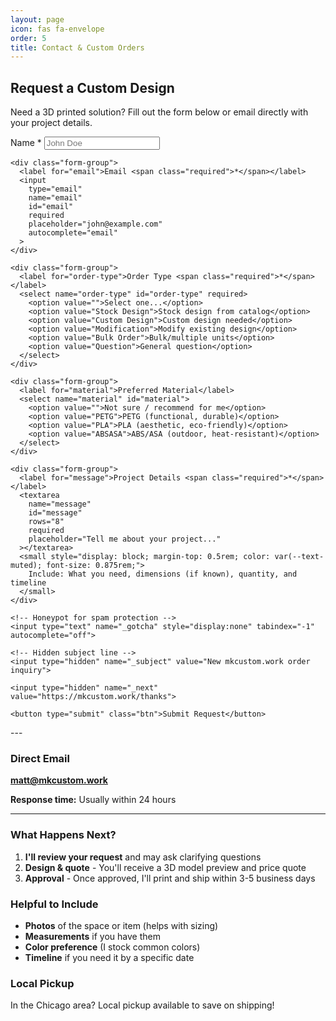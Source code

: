 ```yaml
---
layout: page
icon: fas fa-envelope
order: 5
title: Contact & Custom Orders
---
```


## Request a Custom Design

Need a 3D printed solution? Fill out the form below or email directly with your project details.

<div class="page-contact">
  <form action="https://formspree.io/f/mgvnkjer" method="POST" class="contact-form">
    <div class="form-group">
      <label for="name">Name <span class="required">*</span></label>
      <input 
        type="text" 
        name="name" 
        id="name" 
        required 
        placeholder="John Doe"
        autocomplete="name"
      >
    </div>

    <div class="form-group">
      <label for="email">Email <span class="required">*</span></label>
      <input 
        type="email" 
        name="email" 
        id="email" 
        required 
        placeholder="john@example.com"
        autocomplete="email"
      >
    </div>

    <div class="form-group">
      <label for="order-type">Order Type <span class="required">*</span></label>
      <select name="order-type" id="order-type" required>
        <option value="">Select one...</option>
        <option value="Stock Design">Stock design from catalog</option>
        <option value="Custom Design">Custom design needed</option>
        <option value="Modification">Modify existing design</option>
        <option value="Bulk Order">Bulk/multiple units</option>
        <option value="Question">General question</option>
      </select>
    </div>

    <div class="form-group">
      <label for="material">Preferred Material</label>
      <select name="material" id="material">
        <option value="">Not sure / recommend for me</option>
        <option value="PETG">PETG (functional, durable)</option>
        <option value="PLA">PLA (aesthetic, eco-friendly)</option>
        <option value="ABSASA">ABS/ASA (outdoor, heat-resistant)</option>
      </select>
    </div>

    <div class="form-group">
      <label for="message">Project Details <span class="required">*</span></label>
      <textarea 
        name="message" 
        id="message" 
        rows="8" 
        required 
        placeholder="Tell me about your project..."
      ></textarea>
      <small style="display: block; margin-top: 0.5rem; color: var(--text-muted); font-size: 0.875rem;">
        Include: What you need, dimensions (if known), quantity, and timeline
      </small>
    </div>

    <!-- Honeypot for spam protection -->
    <input type="text" name="_gotcha" style="display:none" tabindex="-1" autocomplete="off">
    
    <!-- Hidden subject line -->
    <input type="hidden" name="_subject" value="New mkcustom.work order inquiry">

    <input type="hidden" name="_next" value="https://mkcustom.work/thanks">

    <button type="submit" class="btn">Submit Request</button>
  </form>
</div>
---

### Direct Email

**[matt@mkcustom.work](mailto:matt@mkcustom.work)**

**Response time:** Usually within 24 hours

---

### What Happens Next?

1. **I'll review your request** and may ask clarifying questions
2. **Design & quote** - You'll receive a 3D model preview and price quote
3. **Approval** - Once approved, I'll print and ship within 3-5 business days

### Helpful to Include

- **Photos** of the space or item (helps with sizing)
- **Measurements** if you have them
- **Color preference** (I stock common colors)
- **Timeline** if you need it by a specific date

### Local Pickup

In the Chicago area? Local pickup available to save on shipping!
